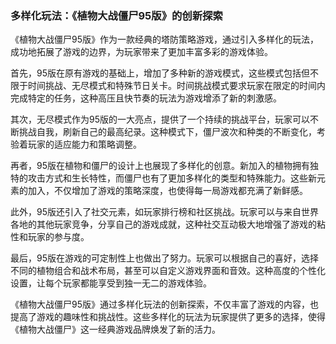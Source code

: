 ### 多样化玩法：《植物大战僵尸95版》的创新探索

《植物大战僵尸95版》作为一款经典的塔防策略游戏，通过引入多样化的玩法，成功地拓展了游戏的边界，为玩家带来了更加丰富多彩的游戏体验。

首先，95版在原有游戏的基础上，增加了多种新的游戏模式，这些模式包括但不限于时间挑战、无尽模式和特殊节日关卡。时间挑战模式要求玩家在限定的时间内完成特定的任务，这种高压且快节奏的玩法为游戏增添了新的刺激感。

其次，无尽模式作为95版的一大亮点，提供了一个持续的挑战平台，玩家可以不断挑战自我，刷新自己的最高纪录。这种模式下，僵尸波次和种类的不断变化，考验着玩家的适应能力和策略调整。

再者，95版在植物和僵尸的设计上也展现了多样化的创意。新加入的植物拥有独特的攻击方式和生长特性，而僵尸也有了更加多样化的类型和特殊能力。这些新元素的加入，不仅增加了游戏的策略深度，也使得每一局游戏都充满了新鲜感。

此外，95版还引入了社交元素，如玩家排行榜和社区挑战。玩家可以与来自世界各地的其他玩家竞争，分享自己的游戏成就，这种社交互动极大地增强了游戏的粘性和玩家的参与度。

最后，95版在游戏的可定制性上也做出了努力。玩家可以根据自己的喜好，选择不同的植物组合和战术布局，甚至可以自定义游戏界面和音效。这种高度的个性化设置，让每个玩家都能享受到独一无二的游戏体验。

《植物大战僵尸95版》通过多样化玩法的创新探索，不仅丰富了游戏的内容，也提高了游戏的趣味性和挑战性。这些多样化的玩法为玩家提供了更多的选择，使得《植物大战僵尸》这一经典游戏品牌焕发了新的活力。